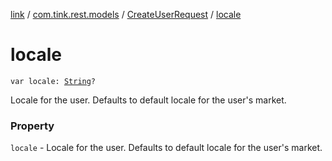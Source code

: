 [link](../../index.md) / [com.tink.rest.models](../index.md) / [CreateUserRequest](index.md) / [locale](./locale.md)

# locale

`var locale: `[`String`](https://kotlinlang.org/api/latest/jvm/stdlib/kotlin/-string/index.html)`?`

Locale for the user. Defaults to default locale for the user&#39;s market.

### Property

`locale` - Locale for the user. Defaults to default locale for the user&#39;s market.